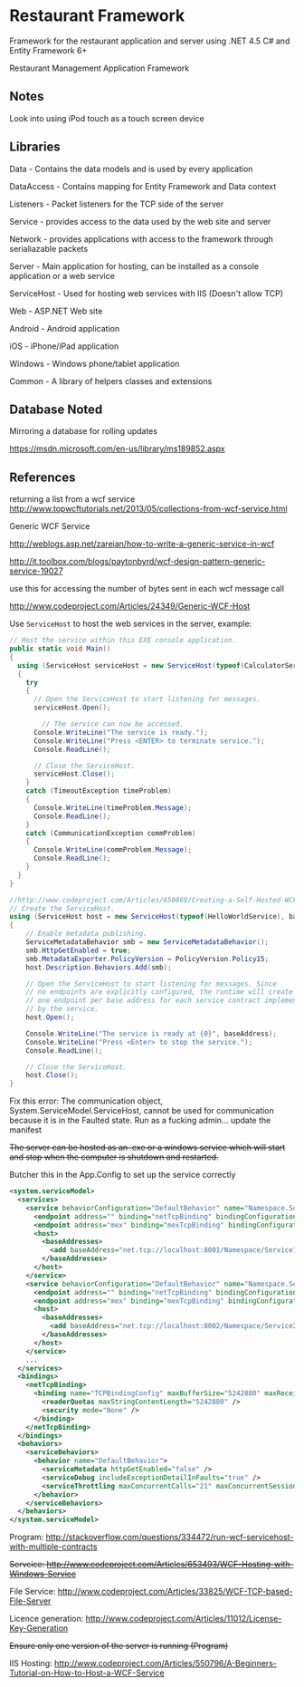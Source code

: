 # Restaurant Framework
Framework for the restaurant application and server using .NET 4.5 C# and Entity Framework 6+

Restaurant Management Application Framework

## Notes

Look into using iPod touch as a touch screen device

## Libraries

Data - Contains the data models and is used by every application

DataAccess - Contains mapping for Entity Framework and Data context

Listeners - Packet listeners for the TCP side of the server

Service - provides access to the data used by the web site and server

Network - provides applications with access to the framework through serialiazable packets

Server - Main application for hosting, can be installed as a console application or a web service

ServiceHost - Used for hosting web services with IIS (Doesn't allow TCP)

Web - ASP.NET Web site

Android - Android application

iOS - iPhone/iPad application

Windows - Windows phone/tablet application

Common - A library of helpers classes and extensions

## Database Noted

Mirroring a database for rolling updates 

https://msdn.microsoft.com/en-us/library/ms189852.aspx

## References

returning a list from a wcf service  http://www.topwcftutorials.net/2013/05/collections-from-wcf-service.html


Generic WCF Service

http://weblogs.asp.net/zareian/how-to-write-a-generic-service-in-wcf

http://it.toolbox.com/blogs/paytonbyrd/wcf-design-pattern-generic-service-19027

use this for accessing the number of bytes sent in each wcf message call

http://www.codeproject.com/Articles/24349/Generic-WCF-Host


Use `ServiceHost` to host the web services in the server, example:

``` C#
// Host the service within this EXE console application. 
public static void Main()
{
  using (ServiceHost serviceHost = new ServiceHost(typeof(CalculatorService)))
  {
    try
    {
      // Open the ServiceHost to start listening for messages.
      serviceHost.Open();

        // The service can now be accessed.
      Console.WriteLine("The service is ready.");
      Console.WriteLine("Press <ENTER> to terminate service.");
      Console.ReadLine();

      // Close the ServiceHost.
      serviceHost.Close();
    }
    catch (TimeoutException timeProblem)
    {
      Console.WriteLine(timeProblem.Message);
      Console.ReadLine();
    }
    catch (CommunicationException commProblem)
    {
      Console.WriteLine(commProblem.Message);
      Console.ReadLine();
    }
  }
}

//http://www.codeproject.com/Articles/650869/Creating-a-Self-Hosted-WCF-Service
// Create the ServiceHost.
using (ServiceHost host = new ServiceHost(typeof(HelloWorldService), baseAddress))
{
    // Enable metadata publishing.
    ServiceMetadataBehavior smb = new ServiceMetadataBehavior();
    smb.HttpGetEnabled = true;
    smb.MetadataExporter.PolicyVersion = PolicyVersion.Policy15;
    host.Description.Behaviors.Add(smb);

    // Open the ServiceHost to start listening for messages. Since
    // no endpoints are explicitly configured, the runtime will create
    // one endpoint per base address for each service contract implemented
    // by the service.
    host.Open();

    Console.WriteLine("The service is ready at {0}", baseAddress);
    Console.WriteLine("Press <Enter> to stop the service.");
    Console.ReadLine();

    // Close the ServiceHost.
    host.Close();
}

```

Fix this error: The communication object, System.ServiceModel.ServiceHost, cannot be used for communication because it is in the Faulted state. Run as a fucking admin... update the manifest

~~The server can be hosted as an .exe or a windows service which will start and stop when the computer is shutdown and restarted.~~

Butcher this in the App.Config to set up the service correctly

``` XML
<system.serviceModel>
  <services>
    <service behaviorConfiguration="DefaultBehavior" name="Namespace.Service1">
      <endpoint address="" binding="netTcpBinding" bindingConfiguration="TCPBindingConfig" name="TCPEndpoint" contract="Namespace.IService1" />
      <endpoint address="mex" binding="mexTcpBinding" bindingConfiguration="" name="TcpMetaData" contract="IMetadataExchange" />
      <host>
        <baseAddresses>
          <add baseAddress="net.tcp://localhost:8001/Namespace/Service1" />
        </baseAddresses>
      </host>
    </service>
    <service behaviorConfiguration="DefaultBehavior" name="Namespace.Service2">
      <endpoint address="" binding="netTcpBinding" bindingConfiguration="TCPBindingConfig" name="TCPEndpoint" contract="Namespace.IService2" />
      <endpoint address="mex" binding="mexTcpBinding" bindingConfiguration="" name="TcpMetaData" contract="IMetadataExchange" />
      <host>
        <baseAddresses>
          <add baseAddress="net.tcp://localhost:8002/Namespace/Service2" />
        </baseAddresses>
      </host>
    </service>
    ...
  </services>
  <bindings>
    <netTcpBinding>
      <binding name="TCPBindingConfig" maxBufferSize="5242880" maxReceivedMessageSize="5242880">
        <readerQuotas maxStringContentLength="5242880" />
        <security mode="None" />
      </binding>
    </netTcpBinding>
  </bindings>
  <behaviors>
    <serviceBehaviors>
      <behavior name="DefaultBehavior">
        <serviceMetadata httpGetEnabled="false" />
        <serviceDebug includeExceptionDetailInFaults="true" />
        <serviceThrottling maxConcurrentCalls="21" maxConcurrentSessions="50" />
      </behavior>
    </serviceBehaviors>
  </behaviors>
</system.serviceModel>
```


Program: http://stackoverflow.com/questions/334472/run-wcf-servicehost-with-multiple-contracts

~~Servcice: http://www.codeproject.com/Articles/653493/WCF-Hosting-with-Windows-Service~~

File Service: http://www.codeproject.com/Articles/33825/WCF-TCP-based-File-Server

Licence generation: http://www.codeproject.com/Articles/11012/License-Key-Generation

~~Ensure only one version of the server is running (Program)~~

IIS Hosting: http://www.codeproject.com/Articles/550796/A-Beginners-Tutorial-on-How-to-Host-a-WCF-Service


